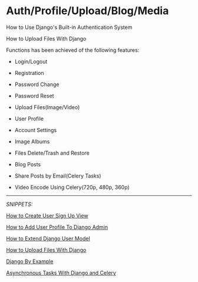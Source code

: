 # Auth/Profile/Upload/Blog/Media
How to Use Django's Built-in Authentication System

How to Upload Files With Django

Functions has been achieved of the following features:

* Login/Logout

* Registration

* Password Change

* Password Reset

* Upload Files(Image/Video)

* User Profile

* Account Settings

* Image Albums

* Files Delete/Trash and Restore

* Blog Posts

* Share Posts by Email(Celery Tasks)

* Video Encode Using Celery(720p, 480p, 360p)

***

*SNIPPETS:*

[How to Create User Sign Up View](https://simpleisbetterthancomplex.com/tutorial/2017/02/18/how-to-create-user-sign-up-view.html)

[How to Add User Profile To Django Admin](https://simpleisbetterthancomplex.com/tutorial/2016/11/23/how-to-add-user-profile-to-django-admin.html)

[How to Extend Django User Model](https://simpleisbetterthancomplex.com/tutorial/2016/07/22/how-to-extend-django-user-model.html)

[How to Upload Files With Django](https://simpleisbetterthancomplex.com/tutorial/2016/08/01/how-to-upload-files-with-django.html)

[Django By Example](https://www.packtpub.com/web-development/django-example)

[Asynchronous Tasks With Django and Celery](https://realpython.com/blog/python/asynchronous-tasks-with-django-and-celery/)
